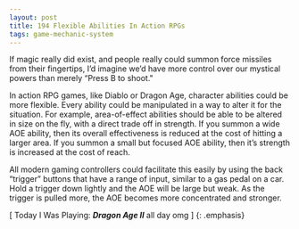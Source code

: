 ```yaml
---
layout: post
title: 194 Flexible Abilities In Action RPGs
tags: game-mechanic-system
---
```

If magic really did exist, and people really could summon force missiles from their fingertips, I’d imagine we’d have more control over our mystical powers than merely “Press B to shoot."

In action RPG games, like Diablo or Dragon Age, character abilities could be more flexible.  Every ability could be manipulated in a way to alter it for the situation.  For example, area-of-effect abilities should be able to be altered in size on the fly, with a direct trade off in strength.  If you summon a wide AOE ability, then its overall effectiveness is reduced at the cost of hitting a larger area.  If you summon a small but focused AOE ability, then it’s strength is increased at the cost of reach.  

All modern gaming controllers could facilitate this easily by using the back “trigger” buttons that have a range of input, similar to a gas pedal on a car.  Hold a trigger down lightly and the AOE will be large but weak.  As the trigger is pulled more, the AOE becomes more concentrated and stronger.

[ Today I Was Playing: ***Dragon Age II*** all day omg ]
{: .emphasis}

